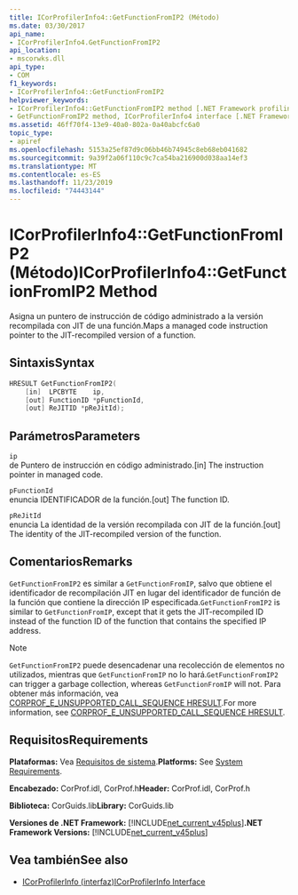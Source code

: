 ```yaml
---
title: ICorProfilerInfo4::GetFunctionFromIP2 (Método)
ms.date: 03/30/2017
api_name:
- ICorProfilerInfo4.GetFunctionFromIP2
api_location:
- mscorwks.dll
api_type:
- COM
f1_keywords:
- ICorProfilerInfo4::GetFunctionFromIP2
helpviewer_keywords:
- ICorProfilerInfo4::GetFunctionFromIP2 method [.NET Framework profiling]
- GetFunctionFromIP2 method, ICorProfilerInfo4 interface [.NET Framework profiling]
ms.assetid: 46ff70f4-13e9-40a0-802a-0a40abcfc6a0
topic_type:
- apiref
ms.openlocfilehash: 5153a25ef87d9c06bb46b74945c8eb68eb041682
ms.sourcegitcommit: 9a39f2a06f110c9c7ca54ba216900d038aa14ef3
ms.translationtype: MT
ms.contentlocale: es-ES
ms.lasthandoff: 11/23/2019
ms.locfileid: "74443144"
---
```

# <a name="icorprofilerinfo4getfunctionfromip2-method"></a><span data-ttu-id="d0a30-102">ICorProfilerInfo4::GetFunctionFromIP2 (Método)</span><span class="sxs-lookup"><span data-stu-id="d0a30-102">ICorProfilerInfo4::GetFunctionFromIP2 Method</span></span>
<span data-ttu-id="d0a30-103">Asigna un puntero de instrucción de código administrado a la versión recompilada con JIT de una función.</span><span class="sxs-lookup"><span data-stu-id="d0a30-103">Maps a managed code instruction pointer to the JIT-recompiled version of a function.</span></span>  
  
## <a name="syntax"></a><span data-ttu-id="d0a30-104">Sintaxis</span><span class="sxs-lookup"><span data-stu-id="d0a30-104">Syntax</span></span>  
  
```cpp  
HRESULT GetFunctionFromIP2(  
    [in]  LPCBYTE    ip,  
    [out] FunctionID *pFunctionId,  
    [out] ReJITID *pReJitId);  
```  
  
## <a name="parameters"></a><span data-ttu-id="d0a30-105">Parámetros</span><span class="sxs-lookup"><span data-stu-id="d0a30-105">Parameters</span></span>  
 `ip`  
 <span data-ttu-id="d0a30-106">de Puntero de instrucción en código administrado.</span><span class="sxs-lookup"><span data-stu-id="d0a30-106">[in] The instruction pointer in managed code.</span></span>  
  
 `pFunctionId`  
 <span data-ttu-id="d0a30-107">enuncia IDENTIFICADOR de la función.</span><span class="sxs-lookup"><span data-stu-id="d0a30-107">[out] The function ID.</span></span>  
  
 `pReJitId`  
 <span data-ttu-id="d0a30-108">enuncia La identidad de la versión recompilada con JIT de la función.</span><span class="sxs-lookup"><span data-stu-id="d0a30-108">[out] The identity of the JIT-recompiled version of the function.</span></span>  
  
## <a name="remarks"></a><span data-ttu-id="d0a30-109">Comentarios</span><span class="sxs-lookup"><span data-stu-id="d0a30-109">Remarks</span></span>  
 <span data-ttu-id="d0a30-110">`GetFunctionFromIP2` es similar a `GetFunctionFromIP`, salvo que obtiene el identificador de recompilación JIT en lugar del identificador de función de la función que contiene la dirección IP especificada.</span><span class="sxs-lookup"><span data-stu-id="d0a30-110">`GetFunctionFromIP2` is similar to `GetFunctionFromIP`, except that it gets the JIT-recompiled ID instead of the function ID of the function that contains the specified IP address.</span></span>  
  
> [!NOTE]
> <span data-ttu-id="d0a30-111">`GetFunctionFromIP2` puede desencadenar una recolección de elementos no utilizados, mientras que `GetFunctionFromIP` no lo hará.</span><span class="sxs-lookup"><span data-stu-id="d0a30-111">`GetFunctionFromIP2` can trigger a garbage collection, whereas `GetFunctionFromIP` will not.</span></span>  <span data-ttu-id="d0a30-112">Para obtener más información, vea [CORPROF_E_UNSUPPORTED_CALL_SEQUENCE HRESULT](../../../../docs/framework/unmanaged-api/profiling/corprof-e-unsupported-call-sequence-hresult.md).</span><span class="sxs-lookup"><span data-stu-id="d0a30-112">For more information, see [CORPROF_E_UNSUPPORTED_CALL_SEQUENCE HRESULT](../../../../docs/framework/unmanaged-api/profiling/corprof-e-unsupported-call-sequence-hresult.md).</span></span>  
  
## <a name="requirements"></a><span data-ttu-id="d0a30-113">Requisitos</span><span class="sxs-lookup"><span data-stu-id="d0a30-113">Requirements</span></span>  
 <span data-ttu-id="d0a30-114">**Plataformas:** Vea [Requisitos de sistema](../../../../docs/framework/get-started/system-requirements.md).</span><span class="sxs-lookup"><span data-stu-id="d0a30-114">**Platforms:** See [System Requirements](../../../../docs/framework/get-started/system-requirements.md).</span></span>  
  
 <span data-ttu-id="d0a30-115">**Encabezado:** CorProf.idl, CorProf.h</span><span class="sxs-lookup"><span data-stu-id="d0a30-115">**Header:** CorProf.idl, CorProf.h</span></span>  
  
 <span data-ttu-id="d0a30-116">**Biblioteca:** CorGuids.lib</span><span class="sxs-lookup"><span data-stu-id="d0a30-116">**Library:** CorGuids.lib</span></span>  
  
 <span data-ttu-id="d0a30-117">**Versiones de .NET Framework:** [!INCLUDE[net_current_v45plus](../../../../includes/net-current-v45plus-md.md)]</span><span class="sxs-lookup"><span data-stu-id="d0a30-117">**.NET Framework Versions:** [!INCLUDE[net_current_v45plus](../../../../includes/net-current-v45plus-md.md)]</span></span>  
  
## <a name="see-also"></a><span data-ttu-id="d0a30-118">Vea también</span><span class="sxs-lookup"><span data-stu-id="d0a30-118">See also</span></span>

- [<span data-ttu-id="d0a30-119">ICorProfilerInfo (interfaz)</span><span class="sxs-lookup"><span data-stu-id="d0a30-119">ICorProfilerInfo Interface</span></span>](../../../../docs/framework/unmanaged-api/profiling/icorprofilerinfo-interface.md)
